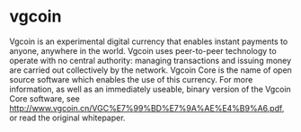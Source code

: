 # vgcoin
Vgcoin is an experimental digital currency that enables instant payments to anyone, anywhere in the world. Vgcoin uses peer-to-peer technology to operate with no central authority: managing transactions and issuing money are carried out collectively by the network. Vgcoin Core is the name of open source software which enables the use of this currency. For more information, as well as an immediately useable, binary version of the Vgcoin Core software, see http://www.vgcoin.cn/VGC%E7%99%BD%E7%9A%AE%E4%B9%A6.pdf, or read the original whitepaper.
